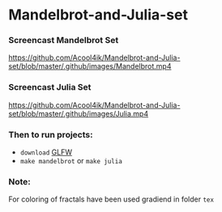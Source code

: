 # Mandelbrot-and-Julia-set
### Screencast Mandelbrot Set


https://github.com/Acool4ik/Mandelbrot-and-Julia-set/blob/master/.github/images/Mandelbrot.mp4

### Screencast Julia Set


https://github.com/Acool4ik/Mandelbrot-and-Julia-set/blob/master/.github/images/Julia.mp4

### Then to run projects:
- `download` [GLFW]
- `make mandelbrot` or `make julia`
### Note:
For coloring of fractals have been used gradiend in folder `tex`

   [GLFW]: <https://www.glfw.org/download.html>
   [GLAD]: <https://glad.dav1d.de/>
